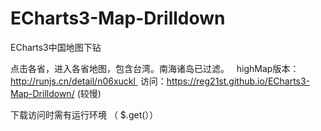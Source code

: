 # ECharts3-Map-Drilldown

ECharts3中国地图下钻

点击各省，进入各省地图，包含台湾。南海诸岛已过滤。
 
highMap版本：http://runjs.cn/detail/n06xuckl 
访问：https://reg21st.github.io/ECharts3-Map-Drilldown/  (较慢)

下载访问时需有运行环境 （  $.get(））
